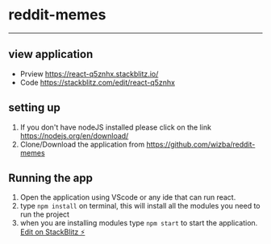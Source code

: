 # reddit-memes

---

## view application

- Prview https://react-q5znhx.stackblitz.io/
- Code https://stackblitz.com/edit/react-q5znhx

## setting up

1. If you don't have nodeJS installed please click on the link https://nodejs.org/en/download/
2. Clone/Download the application from https://github.com/wizba/reddit-memes

## Running the app

1. Open the application using VScode or any ide that can run react.
2. type `npm install` on terminal, this will install all the modules you need to run the project
3. when you are installing modules type `npm start` to start the application.
   [Edit on StackBlitz ⚡️](https://stackblitz.com/edit/react-q5znhx)
